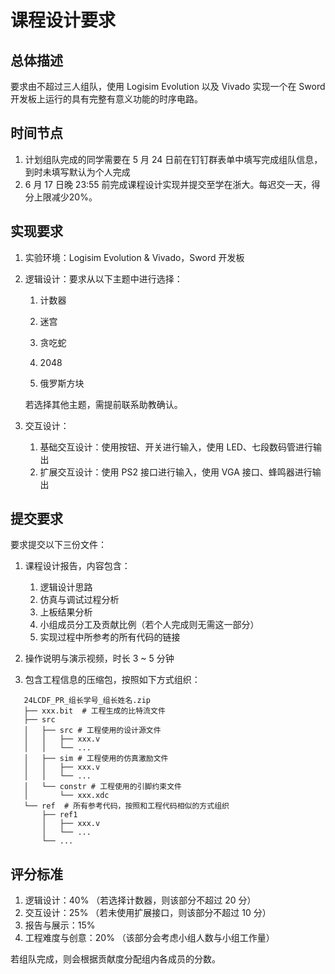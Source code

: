 # 课程设计要求

## 总体描述

要求由不超过三人组队，使用 Logisim Evolution 以及 Vivado 实现一个在 Sword 开发板上运行的具有完整有意义功能的时序电路。

## 时间节点

1. 计划组队完成的同学需要在 5 月 24 日前在钉钉群表单中填写完成组队信息，到时未填写默认为个人完成
2. 6 月 17 日晚 23:55 前完成课程设计实现并提交至学在浙大。每迟交一天，得分上限减少20%。

## 实现要求

1. 实验环境：Logisim Evolution & Vivado，Sword 开发板

2. 逻辑设计：要求从以下主题中进行选择：

      1. 计数器

      2. 迷宫

      3. 贪吃蛇

      4. 2048

      5. 俄罗斯方块

      若选择其他主题，需提前联系助教确认。

3. 交互设计：
      1. 基础交互设计：使用按钮、开关进行输入，使用 LED、七段数码管进行输出
      2. 扩展交互设计：使用 PS2 接口进行输入，使用 VGA 接口、蜂鸣器进行输出

## 提交要求

要求提交以下三份文件：

1. 课程设计报告，内容包含：

      1. 逻辑设计思路
      2. 仿真与调试过程分析
      3. 上板结果分析
      4. 小组成员分工及贡献比例（若个人完成则无需这一部分）
      5. 实现过程中所参考的所有代码的链接
   
2. 操作说明与演示视频，时长 3 ~ 5 分钟
   
3. 包含工程信息的压缩包，按照如下方式组织：

```
   24LCDF_PR_组长学号_组长姓名.zip
   ├── xxx.bit	# 工程生成的比特流文件
   ├── src
   │   ├── src # 工程使用的设计源文件
   │   │   ├── xxx.v 
   │   │   └── ...
   │   ├── sim # 工程使用的仿真激励文件
   │   │   ├── xxx.v 
   │   │   └── ...
   │   └── constr # 工程使用的引脚约束文件
   │       └── xxx.xdc
   └── ref 	# 所有参考代码，按照和工程代码相似的方式组织
       ├── ref1
       │   ├── xxx.v
       │   └── ... 
       └── ...
```



## 评分标准

1. 逻辑设计：40% （若选择计数器，则该部分不超过 20 分）
2. 交互设计：25% （若未使用扩展接口，则该部分不超过 10 分）
3. 报告与展示：15%
4. 工程难度与创意：20% （该部分会考虑小组人数与小组工作量）

若组队完成，则会根据贡献度分配组内各成员的分数。


